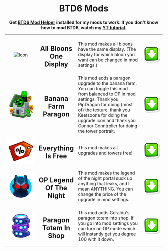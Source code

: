 <h1 align="center">BTD6 Mods</h1>
<p align="center"><b>Get <a href="https://github.com/gurrenm3/BTD-Mod-Helper/releases/latest">BTD6 Mod Helper</a> installed for my mods to work. If you don't know how to mod BTD6, watch my <a href="https://www.youtube.com/watch?v=xHQzRt8Z6YE">YT tutorial</a>.</b>
</p>

<table style="table-layout:fixed">
    <tr>
        <td width="20%" align="center">
            <img align="center"  alt="Icon" width="60%" src="https://github.com/Jonyboylovespie/AllOneBloonDisplay/blob/main/RedBloon.png?raw=true">
        </td>
        <td width="15%" align="center">
            <h2>All Bloons One Display</h2>
        </td>
        <td>
           This mod makes all bloons have the same display. (The display for which bloon you want can be changed in mod settings.)
        </td>
        <td width="14%">
            <a href="https://github.com/Jonyboylovespie/BTD6-Mods/blob/main/Mods/AllOneBloonDisplay.dll?raw=true"><img alt="Download" src="https://github.com/Darinsky/Bloons-TD6-Mods/blob/main/download_small.png?raw=true"></a>
        </td>
    </tr>
    <tr>
        <td width="20%" align="left">
            <img align="left"  alt="Icon" width="100%" src="https://github.com/Jonyboylovespie/BananaFarmParagon/blob/main/BananaFarmParagon-Portrait.png?raw=true">
        </td>
        <td width="15%" align="center">
            <h2>Banana Farm Paragon</h2>
        </td>
        <td>
           This mod adds a paragon upgrade to the banana farm. You can toggle this mod from balanced to OP in mod settings. Thank you PipDragon for doing (most of) the texture, thank you Keetsoona for doing the upgrade icon and thank you Connor Conntroller for doing the tower portrait.
        </td>
        <td width="14%">
            <a href="https://github.com/Jonyboylovespie/BTD6-Mods/blob/main/Mods/BananaFarmParagon.dll?raw=true"><img alt="Download" src="https://github.com/Darinsky/Bloons-TD6-Mods/blob/main/download_small.png?raw=true"></a>
        </td>
    </tr>
    <tr>
        <td width="20%" align="left">
            <img align="left"  alt="Icon" width="100%" src="https://raw.githubusercontent.com/Jonyboylovespie/EverythingIsFree/main/MonkeyBusinessUpgradeIcon.png">
        </td>
        <td width="15%" align="center">
            <h2>Everything Is Free</h2>
        </td>
        <td>
           This mod makes all upgrades and towers free!
        </td>
        <td width="14%">
            <a href="https://github.com/Jonyboylovespie/BTD6-Mods/blob/main/Mods/EverythingFree.dll?raw=true"><img alt="Download" src="https://github.com/Darinsky/Bloons-TD6-Mods/blob/main/download_small.png?raw=true"></a>
        </td>
    </tr>
    <tr>
        <td width="20%" align="left">
            <img align="left"  alt="Icon" width="100%" src="https://raw.githubusercontent.com/Jonyboylovespie/OPLegendOfTheNight/main/OPLegendOfTheNightIcon.png">
        </td>
        <td width="15%" align="center">
            <h2>OP Legend Of The Night</h2>
        </td>
        <td>
           This mod makes the legend of the night portal suck up anything that leaks, and I mean ANYTHING. You can change the price of the upgrade in mod settings.
        </td>
        <td width="14%">
            <a href="https://github.com/Jonyboylovespie/BTD6-Mods/blob/main/Mods/OPLegendOfTheNight.dll?raw=true"><img alt="Download" src="https://github.com/Darinsky/Bloons-TD6-Mods/blob/main/download_small.png?raw=true"></a>
        </td>
    </tr>
    <tr>
        <td width="20%" align="left">
            <img align="left"  alt="Icon" width="100%" src="https://raw.githubusercontent.com/Jonyboylovespie/ParagonTotemInShop/main/ParagonPowerTotemPortrait.png">
        </td>
        <td width="15%" align="center">
            <h2>Paragon Totem In Shop</h2>
        </td>
        <td>
           This mod adds Geraldo's paragon totem into shop. If you go into mod settings you can turn on OP mode which will instantly get you degree 100 with it down.
        </td>
        <td width="14%">
            <a href="https://github.com/Jonyboylovespie/BTD6-Mods/blob/main/Mods/ParagonTotem.dll?raw=true"><img alt="Download" src="https://github.com/Darinsky/Bloons-TD6-Mods/blob/main/download_small.png?raw=true"></a>
        </td>
    </tr>
